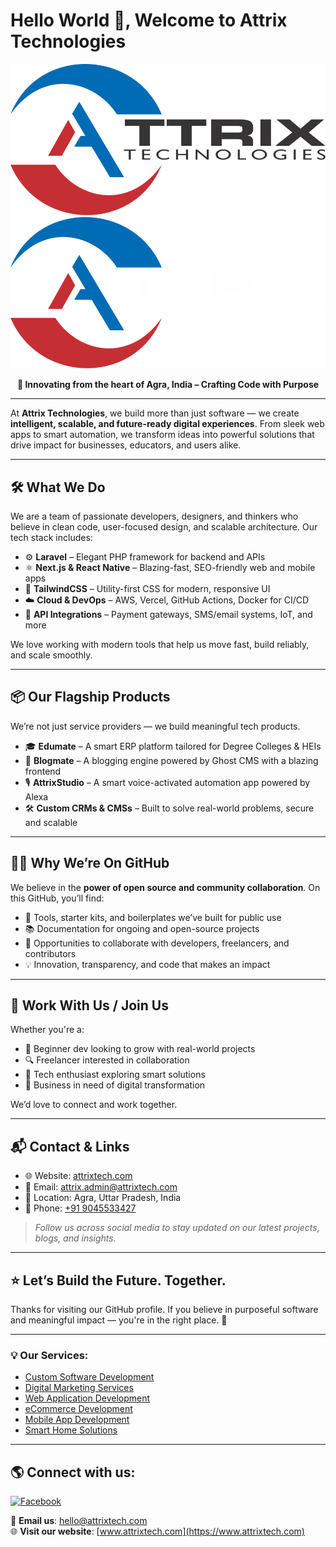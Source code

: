 # Hello World 👋, Welcome to Attrix Technologies

![Attrix Technologies Logo](https://raw.githubusercontent.com/attrixtech/.github/514577144a206509fcc1520ba7c97faa0c1f324f/logo-dark.svg#gh-light-mode-only)
![Attrix Technologies Logo](https://raw.githubusercontent.com/attrixtech/.github/514577144a206509fcc1520ba7c97faa0c1f324f/logo-light.svg#gh-dark-mode-only)

<p align="center"><strong>🚀 Innovating from the heart of Agra, India – Crafting Code with Purpose</strong></p>

---

At **Attrix Technologies**, we build more than just software — we create **intelligent, scalable, and future-ready digital experiences**. From sleek web apps to smart automation, we transform ideas into powerful solutions that drive impact for businesses, educators, and users alike.

---

## 🛠️ What We Do

We are a team of passionate developers, designers, and thinkers who believe in clean code, user-focused design, and scalable architecture. Our tech stack includes:

- ⚙️ **Laravel** – Elegant PHP framework for backend and APIs  
- ⚛️ **Next.js & React Native** – Blazing-fast, SEO-friendly web and mobile apps  
- 🎨 **TailwindCSS** – Utility-first CSS for modern, responsive UI  
- ☁️ **Cloud & DevOps** – AWS, Vercel, GitHub Actions, Docker for CI/CD  
- 📡 **API Integrations** – Payment gateways, SMS/email systems, IoT, and more  

We love working with modern tools that help us move fast, build reliably, and scale smoothly.

---

## 📦 Our Flagship Products

We’re not just service providers — we build meaningful tech products.

- 🎓 **Edumate** – A smart ERP platform tailored for Degree Colleges & HEIs  
- 📝 **Blogmate** – A blogging engine powered by Ghost CMS with a blazing frontend  
- 🎙️ **AttrixStudio** – A smart voice-activated automation app powered by Alexa  
- 🛠️ **Custom CRMs & CMSs** – Built to solve real-world problems, secure and scalable  

---

## 👨‍💻 Why We’re On GitHub

We believe in the **power of open source and community collaboration**. On this GitHub, you’ll find:

- 🔧 Tools, starter kits, and boilerplates we’ve built for public use  
- 📚 Documentation for ongoing and open-source projects  
- 🤝 Opportunities to collaborate with developers, freelancers, and contributors  
- 💡 Innovation, transparency, and code that makes an impact  

---

## 🤝 Work With Us / Join Us

Whether you're a:

- 🌱 Beginner dev looking to grow with real-world projects  
- 🔍 Freelancer interested in collaboration  
- 🧠 Tech enthusiast exploring smart solutions  
- 🏢 Business in need of digital transformation

We’d love to connect and work together.

---

## 📬 Contact & Links

- 🌐 Website: [attrixtech.com](https://www.attrixtech.com)  
- 📧 Email: [attrix.admin@attrixtech.com](mailto:attrix.admin@attrixtech.com)  
- 📍 Location: Agra, Uttar Pradesh, India  
- 📱 Phone: [+91 9045533427](tel:+919045533427)

> _Follow us across social media to stay updated on our latest projects, blogs, and insights._

---

## ⭐ Let’s Build the Future. Together.

Thanks for visiting our GitHub profile. If you believe in purposeful software and meaningful impact — you're in the right place. 🙌

---


### 💡 Our Services:

- [Custom Software Development](https://www.attrixtech.com/custom-software-development)
- [Digital Marketing Services](https://www.attrixtech.com/digital-marketing)
- [Web Application Development](https://www.attrixtech.com/web-development)
- [eCommerce Development](https://www.attrixtech.com/ecommerce-development)
- [Mobile App Development](https://www.attrixtech.com/services/mobile-app-development)
- [Smart Home Solutions](https://www.attrixtech.com/smart-home-solutions)

---

## 🌎 Connect with us:

[![Facebook](https://img.shields.io/badge/Facebook-1877F2?logo=facebook&logoColor=white)](https://facebook.com/attrixtech)


📩 **Email us**: [hello@attrixtech.com](mailto:hello@attrixtech.com)  
🌐 **Visit our website**: [www.attrixtech.com](https://www.attrixtech.com)

